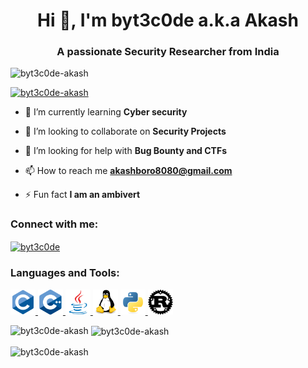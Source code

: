 <h1 align="center">Hi 👋, I'm byt3c0de a.k.a Akash</h1>
<h3 align="center">A passionate Security Researcher from India</h3>

<p align="left"> <img src="https://komarev.com/ghpvc/?username=byt3c0de-akash&label=Profile%20views&color=0e75b6&style=flat" alt="byt3c0de-akash" /> </p>

<p align="left"> <a href="https://github.com/ryo-ma/github-profile-trophy"><img src="https://github-profile-trophy.vercel.app/?username=byt3c0de-akash" alt="byt3c0de-akash" /></a> </p>

- 🌱 I’m currently learning **Cyber security**

- 👯 I’m looking to collaborate on **Security Projects**

- 🤝 I’m looking for help with **Bug Bounty and CTFs**

- 📫 How to reach me **akashboro8080@gmail.com**

- ⚡ Fun fact **I am an ambivert**

<h3 align="left">Connect with me:</h3>
<p align="left">
<a href="https://twitter.com/byt3c0de" target="blank"><img align="center" src="https://raw.githubusercontent.com/rahuldkjain/github-profile-readme-generator/master/src/images/icons/Social/twitter.svg" alt="byt3c0de" height="30" width="40" /></a>
</p>

<h3 align="left">Languages and Tools:</h3>
<p align="left"> <a href="https://www.cprogramming.com/" target="_blank" rel="noreferrer"> <img src="https://raw.githubusercontent.com/devicons/devicon/master/icons/c/c-original.svg" alt="c" width="40" height="40"/> </a> <a href="https://www.w3schools.com/cpp/" target="_blank" rel="noreferrer"> <img src="https://raw.githubusercontent.com/devicons/devicon/master/icons/cplusplus/cplusplus-original.svg" alt="cplusplus" width="40" height="40"/> </a> <a href="https://www.java.com" target="_blank" rel="noreferrer"> <img src="https://raw.githubusercontent.com/devicons/devicon/master/icons/java/java-original.svg" alt="java" width="40" height="40"/> </a> <a href="https://www.linux.org/" target="_blank" rel="noreferrer"> <img src="https://raw.githubusercontent.com/devicons/devicon/master/icons/linux/linux-original.svg" alt="linux" width="40" height="40"/> </a> <a href="https://www.python.org" target="_blank" rel="noreferrer"> <img src="https://raw.githubusercontent.com/devicons/devicon/master/icons/python/python-original.svg" alt="python" width="40" height="40"/> </a> <a href="https://www.rust-lang.org" target="_blank" rel="noreferrer"> <img src="https://raw.githubusercontent.com/devicons/devicon/master/icons/rust/rust-plain.svg" alt="rust" width="40" height="40"/> </a> </p>

<p><img align="left" src="https://github-readme-stats.vercel.app/api/top-langs?username=byt3c0de-akash&show_icons=true&locale=en&layout=compact" alt="byt3c0de-akash" /></p>

<p>&nbsp;<img align="center" src="https://github-readme-stats.vercel.app/api?username=byt3c0de-akash&show_icons=true&locale=en" alt="byt3c0de-akash" /></p>

<p><img align="center" src="https://github-readme-streak-stats.herokuapp.com/?user=byt3c0de-akash&" alt="byt3c0de-akash" /></p>


